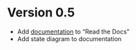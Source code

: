 # Version 0.5

- Add [documentation](https://icostate.readthedocs.io) to “Read the Docs”
- Add state diagram to documentation
